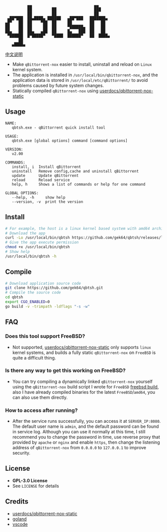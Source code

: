 ```
          ▄▄                            ▄▄
          ██         ██                 ███
          ██         ██                 ██
 ▄██▀███  ██▄████▄ ██████   ▄██▀███   ███████▄
▄█▀   ██  ██    ▀██  ██     ██        ██   ██
██    ██  ██     ██  ██     ▀██████▄  ██   ██
██▄   ██  ██▄   ▄██  ██     █▄   ███  ██   ██
 ▀██████  █▀█████▀   ▀████  ██████▀   ██  ████▄
      ██
   ▄████▄
```

[中文说明](https://github.com/gek64/qbtsh/blob/main/README_chs.md)

- Make `qBittorrent-nox` easier to install, uninstall and reload on `Linux` kernel system.
- The application is installed in `/usr/local/bin/qbittorrent-nox`, and the application data is stored
  in `/usr/local/etc/qBittorrent/` to avoid problems caused by future system changes.
- Statically compiled `qBittorrent-nox`
  using [userdocs/qbittorrent-nox-static](https://github.com/userdocs/qbittorrent-nox-static/releases)

## Usage

```
NAME:
   qbtsh.exe - qBittorrent quick install tool

USAGE:
   qbtsh.exe [global options] command [command options] 

VERSION:
   v2.00

COMMANDS:
   install, i  Install qBittorrent
   uninstall   Remove config,cache and uninstall qBittorrent
   update      Update qBittorrent
   reload      Reload service
   help, h     Shows a list of commands or help for one command

GLOBAL OPTIONS:
   --help, -h     show help
   --version, -v  print the version
```

## Install

```sh
# For example, the host is a linux kernel based system with amd64 architecture
# Download the app
curl -Lo /usr/local/bin/qbtsh https://github.com/gek64/qbtsh/releases/latest/download/qbtsh-linux-amd64
# Give the app execute permission
chmod +x /usr/local/bin/qbtsh
# Show help
/usr/local/bin/qbtsh -h
```

## Compile

```sh
# Download application source code
git clone https://github.com/gek64/qbtsh.git
# Compile the source code
cd qbtsh
export CGO_ENABLED=0
go build -v -trimpath -ldflags "-s -w"
```

## FAQ

### Does this tool support FreeBSD?

- Not supported, [userdocs/qbittorrent-nox-static](https://github.com/userdocs/qbittorrent-nox-static/releases) only
  supports `linux` kernel systems, and builds a fully static `qBittorrent-nox` on `FreeBSD` is quite a difficult thing.

### Is there any way to get this working on FreeBSD?

- You can try compiling a dynamically linked `qBittorrent-nox` yourself using the `qBittorrent-nox` build script I wrote
  for `FreeBSD` [freebsd build](https://github.com/gek64/qbittorrent-nox), also I have already compiled binaries for the
  latest `FreeBSD`/`amd64`, you can also use them directly.

### How to access after running?

- After the service runs successfully, you can access it at `SERVER_IP:8080`. The default user name is `admin`, and the
  default password can be found in service log. Although you can use it normally at this time, I still recommend you to
  change the
  password in time, use reverse proxy that provided by `apache` or `nginx` and enable `https`, then
  change the listening address of `qBittorrent-nox` from `0.0.0.0` to `127.0.0.1` to improve security.

## License

- **GPL-3.0 License**
- See `LICENSE` for details

## Credits

- [userdocs/qbittorrent-nox-static](https://github.com/userdocs/qbittorrent-nox-static/releases)
- [goland](https://www.jetbrains.com/go/)
- [vscode](https://code.visualstudio.com/)

